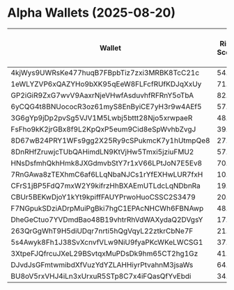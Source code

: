 # Alpha Wallets (2025-08-20)

| Wallet | Risk Score | Backtesting ROI (SOL) | Portfolio Value (USD) | SOL Balance | Farming Attempts / Total Tokens | Farming Ratio (%) | Median/Avg Risk of Last 10 Tokens | Median/Avg MC of Last 10 Tokens | Winrate (%) | ROI (%) | ROI (1D) (%) | Win Rate 1D (%) | Tokens (1D) | ROI (7D) (%) | Win Rate 7D (%) | Tokens (7D) | ROI (30D) (%) | Win Rate 30D (%) | Tokens (30D) | Realized Gains (USD) | Unrealized Gains (USD) | Median/Avg Holding Time (min) | Buy Size | Median/Avg Profit % Per Trade | Median/Avg Loss % Per Trade |
|----------|----------|----------|----------|----------|----------|----------|----------|----------|----------|----------|----------|----------|----------|----------|----------|----------|----------|----------|----------|----------|----------|----------|----------|----------|----------|
| 4kjWys9UWRsKe477huqB7FBpbTiz7zxi3MRBK8TcC21c | 54.90 | 191.78% | $2104.81 | 11.5867 | 0 / 16 | 0.00% | 4.00/3.90 | $15.32K/$423.87K | 62.50% | 31.51% | 0.00% | 0.00% | 0 | 84.22% | 80.00% | 4 | 90.67% | 60.00% | 9 | $2447.10 | $657.58 | 2596.07/8758.62 | $516.08 | 65.11%/2556.78% | -36.17%/-49.22% |
| 1eWLYZVP6xQAZYHo9bXK95qEeW8FLFcfRUfKDJqXxUy | 71.09 | 40.62% | $1450.30 | 7.9822 | 5 / 95 | 5.26% | 10.00/10.00 | $47.89K/$47.89K | 50.53% | 16.41% | 11.87% | 50.00% | 4 | 26.38% | 63.64% | 18 | 5848.29% | 69.64% | 79 | $9560.15 | $750.45 | 11.32/23.45 | $244.87 | 6.79%/8.73% | -15.00%/-34.92% |
| GP2iGiR9ZxG7wvV9AaxrNjeVHwfAsduvhfRFRnY5oTbA | 82.23 | 39.59% | $3112.29 | 5.2773 | 2 / 22 | 9.09% | 3.50/3.50 | $5.09K/$9.87K | 59.09% | 140.57% | 0.00% | 0.00% | 0 | 0.90% | 100.00% | 1 | 2.96% | 66.67% | 6 | $7565.72 | $-26.14 | 25.15/364.58 | $229.02 | 15.70%/205.24% | -17.82%/-13.81% |
| 6yCQG4t8BNUococR3oz61myS8EnByiCE7yH3r9w4AEf5 | 57.50 | 12.21% | $12991.84 | 17.8400 | 0 / 25 | 0.00% | 2.00/2.60 | $496.01K/$10.58M | 64.00% | 32.25% | 0.00% | 0.00% | 0 | 9.28% | 100.00% | 4 | 2452.26% | 68.18% | 18 | $93501.22 | $5740.50 | 969.60/7130.09 | $1764.04 | 11.78%/11.78% | -16.59%/-20.49% |
| 3G6gYp9jDp2pvSg5VJV1M5Lwbj5bttt28Njo5xrwpaeR | 48.19 | 8.41% | $14115.71 | 54.0036 | 1 / 70 | 1.43% | 4.00/3.70 | $350.53K/$306.55M | 58.57% | 25.05% | 6.09% | 100.00% | 0 | 23.86% | 73.68% | 11 | 171.47% | 68.18% | 37 | $20028.74 | $691.40 | 1205.59/8820.84 | $128.57 | 20.13%/25.53% | -23.27%/-33.95% |
| FsFho9kK2jrGBx8f9L2KpQxP5eum9Cid8eSpWvhbZvgJ | 39.33 | 8.12% | $38232.41 | 18.6156 | 1 / 12 | 8.33% | 0.00/1.90 | $8.27M/$18.06M | 83.33% | 38.65% | 0.00% | 0.00% | 0 | 31.97% | 100.00% | 0 | 104.77% | 80.00% | 5 | $33216.29 | $383.01 | 274.54/7714.22 | $2594.64 | 81.29%/166.53% | -1.69%/-1.69% |
| 8D67wB24PRY1WFs9gg2X25Ry9cSPukmcK7y1hUtmpQe8 | 27.10 | 5.82% | $4688.53 | 21.4360 | 0 / 64 | 0.00% | 0.00/0.20 | $11.46M/$11.40M | 68.75% | 12.96% | 9.61% | 100.00% | 0 | 47.12% | 81.08% | 20 | 100.00% | 68.75% | 64 | $12093.97 | $1205.80 | 3469.36/6675.02 | $183.91 | -/- | -/- |
| 8DnRHfZruwjcTUbQAHimdLN9KtVjHw5Tmxi5jziuFMU2 | 57.91 | 4.82% | $1752.78 | 9.6494 | 0 / 48 | 0.00% | 4.00/3.20 | $12.44K/$307.45K | 47.92% | 4.56% | 0.42% | 50.00% | 0 | 50.39% | 66.67% | 0 | 100.00% | 48.94% | 48 | $1189.75 | $0.00 | 10.58/490.93 | $265.05 | -/- | -/- |
| HNsDsfmhQkhHmk8JXGdmvbStY7r1xV66LPtJoN7E5Ev8 | 70.57 | 3.97% | $2433.86 | 13.3978 | 0 / 21 | 0.00% | 6.00/6.30 | $34.60K/$39.76K | 61.90% | 13.23% | 10.02% | 60.00% | 0 | 16.81% | 60.00% | 5 | 100.00% | 61.90% | 21 | $1322.18 | $0.00 | 2916.67/4525.37 | $456.64 | -/- | -/- |
| 7RnGAwa8zTEXhmC6af6LLqNbaNJCs1rYfEXHwLUR7fxH | 10.94 | 3.86% | $9711.02 | 43.8048 | 8 / 172 | 4.65% | 0.00/0.00 | $19.53M/$34.89M | 69.19% | 9.42% | 8.41% | 86.67% | 1 | 117.03% | 92.00% | 3 | 3703.43% | 84.31% | 31 | $42672.54 | $2228.95 | 339.35/15789.76 | $431.30 | 5.81%/591.40% | -9.49%/-15.41% |
| CFrS1jBP5FdQ7mxW2Y9kifrzHhBXAEmUTLdcLqNDbnRa | 19.33 | 2.88% | $126771.61 | 47.8501 | 0 / 85 | 0.00% | 0.00/1.70 | $5.48M/$16.38M | 61.18% | 36.86% | 4.29% | 81.82% | 4 | 43.88% | 83.33% | 11 | 6817.78% | 58.97% | 68 | $449966.01 | $47910.73 | 3010.40/11229.24 | $1585.92 | 25.48%/29.39% | -67.75%/-57.44% |
| CBUr5BEKwDjoY1kYt9kpiffFAUYPrwoHuoCSSC2S3479 | 20.33 | 1.52% | $20287.62 | 86.5541 | 0 / 24 | 0.00% | 0.00/1.50 | $19.17M/$330.85M | 70.83% | 119.36% | 0.00% | 0.00% | 0 | 41.62% | 83.33% | 3 | 349.06% | 75.00% | 10 | $25780.55 | $1696.96 | 297.98/11301.50 | $582.08 | 110.36%/105.34% | -29.39%/-42.79% |
| F7NGpukSDziADrpMuiPgBki7hgC1EPAcNHCWh6FBNAwp | 48.19 | 1.31% | $17622.09 | 5.2488 | 3 / 155 | 1.94% | 3.50/3.80 | $6.30K/$27.59K | 61.29% | 41.35% | 1.52% | 66.67% | 2 | 21.46% | 50.00% | 4 | 127.56% | 65.48% | 56 | $9275.92 | $5.66 | 6065.42/9177.92 | $128.16 | 12.74%/99.44% | -16.30%/-20.39% |
| DheGeCtuo7YVDmdBao48B19vhtrRhVdWAXydaQ2DVgsY | 17.78 | 0.91% | $12463.74 | 13.1862 | 11 / 230 | 4.78% | 0.00/0.40 | $8.85M/$10.51M | 73.91% | 5.00% | 0.74% | 72.73% | 1 | 5.66% | 80.00% | 3 | 24.58% | 76.56% | 47 | $25125.74 | $1477.31 | 667.84/9703.70 | $164.62 | 7.66%/265.82% | -6.42%/-9.05% |
| 263QrGgWhT9H5diUDqr7nrti5hQgVqyL22ztkrCbNe7F | 21.45 | 0.86% | $18231.76 | 16.9970 | 0 / 246 | 0.00% | 0.00/1.80 | $1.91M/$15.76M | 67.89% | 25.99% | 1.26% | 66.67% | 1 | 8.26% | 72.73% | 9 | 135.04% | 81.82% | 36 | $86174.64 | $14974.11 | 6059.02/25553.81 | $150.97 | 19.58%/40.35% | -25.09%/-30.29% |
| 5s4Awyk8Fh1J38SvXcnvfVLw9NiU9fyaPKcWKeLWCSG1 | 37.24 | 0.17% | $6039.46 | 10.0912 | 2 / 61 | 3.28% | 0.00/1.90 | $5.36M/$7.42M | 54.10% | 21.56% | -0.00% | 0.00% | 0 | 0.05% | 50.00% | 0 | 5298.89% | 52.83% | 48 | $29121.19 | $906.43 | 230.44/3899.92 | $713.41 | 18.52%/20.88% | -20.39%/-25.63% |
| 3XtpeFJQfrcuJXeL29BSvtqxMuPDsDk9hm65CT2hg1Gz | 41.00 | 0.00% | $330184.13 | 1813.9191 | 0 / 24 | 0.00% | 0.00/0.00 | $18.68M/$455.00M | 79.17% | 2002.61% | 0.00% | 100.00% | 0 | 0.00% | 100.00% | 0 | 0.00% | 100.00% | 0 | $129783.88 | $-1144.12 | 6816.14/80395.55 | $145.72 | 315.55%/5931.82% | -5.31%/-17.85% |
| DJvdJsGFmtwmibdXfVuzYdYZLAHHiyrPtvahnM3jsaWs | 64.59 | 0.00% | $2268.29 | 5.7959 | 1 / 13 | 7.69% | 2.00/2.70 | $760.55K/$27.02M | 84.62% | 202.50% | 0.00% | 0.00% | 0 | 4.15% | 66.67% | 3 | 569.22% | 77.78% | 9 | $15177.16 | $196.04 | 70.01/396.98 | $224.50 | 84.17%/93.98% | -/- |
| BU8oV5rxVHJ4iLn3xUrxuR5STp8C7x4iFQasQfYvEbdi | 34.75 | 0.00% | $7249.38 | 33.3503 | 0 / 52 | 0.00% | 0.00/1.60 | $2.16M/$11.54M | 76.92% | 155.85% | 7.73% | 66.67% | 1 | 31.43% | 100.00% | 4 | 78.10% | 75.00% | 11 | $17573.07 | $-2.57 | 2309.24/13883.95 | $80.85 | 103.46%/348.44% | -14.64%/-23.01% |
